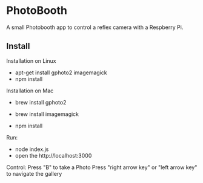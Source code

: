 # PhotoBooth

A small Photobooth app to control a reflex camera with a Respberry Pi.

## Install

Installation on Linux
* apt-get install gphoto2 imagemagick
* npm install

Installation on Mac
* brew install gphoto2
+ brew install imagemagick
* npm install

Run:
* node index.js
* open the http://localhost:3000

Control:
Press "B" to take a Photo
Press "right arrow key" or "left arrow key" to navigate the gallery
